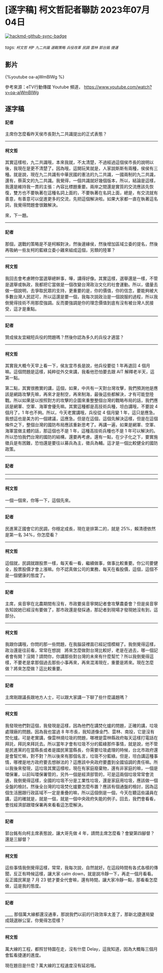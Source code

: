 # [逐字稿] 柯文哲記者聯訪 2023年07月04日

[![hackmd-github-sync-badge](https://hackmd.io/pdILpmAqSHCwlpC6cIIEMQ/badge)](https://hackmd.io/pdILpmAqSHCwlpC6cIIEMQ)


###### tags: `柯文哲` `柯P` `九二共識` `選戰策略` `兵役改革` `民調` `雲林` `郭台銘` `捷運`

## 影片

{%youtube oa-ajWmBIWg %}

參考來源：eTV行動傳媒 Youtube 頻道， https://www.youtube.com/watch?v=oa-ajWmBIWg


## 逐字稿

#### 記者

主席你怎麼看昨天侯市長對九二共識提出的正式表態？

---

#### 柯文哲

其實這樣啦，九二共識哦，本來我就，不太清楚，不過經過這個侯市長的說明以後，我現在是更不清楚了。因為哦，這開玩笑就是，人家說斯斯有兩種，侯侯有三種。就是說，現在九二共識有中華民國的憲法的九二共識，一國兩制的九二共識，還有，蔡英文的九二共識。我覺得，一個共識就好幾個版本，所以，結論是這樣，我還是維持我一貫的主張：內容比標題重要。兩岸之間還是實質的交流應該先恢復，雙方也不要執著在這種名詞上面的，不要執著在名詞上面，總是，有交流就有善意，有善意可以促進更多的交流，先把這個解決啦。如果大家都一直在執著這名詞，我覺得問題會很難解決。

來，下一題。

---

#### 記者

那個，選戰的策略是不是柯賴對決，然後邊緣侯，然後增加區域立委的提名，然後再吸納一些友柯的藍綠立委小雞來組成這個，另類的陸軍？

---

#### 柯文哲

我回去會考慮聘你當選舉總幹事，嘩，講得好像。其實這樣，選舉還是一樣，不管是選舉或執政，我都把它當做是一個改變台灣政治文化的社會運動。所以，儘量去做一個說明，去爭取民眾的支持，更重要的是，你的價值，你的信念，要能夠被大多數台灣人民認可，所以這還是要一個，我每次說政治是一個說服的過程，所以我倒覺得技術不用那麼強調。反而要強調是你的理念價值到底有沒有被台灣人民接受，這才是重點。

---

#### 記者

贊成侯友宜縮短兵役的問題嗎？然後你認為多久的兵役才適當？

---

#### 柯文哲

其實我大概今天早上看一下，侯友宜市長是說，他兵役要從 1 年再退回 4 個月嘛。這個問題是這樣，純粹從外交來講，我看他恐怕要去跟 AIT 解釋老半天，這第一點。

第二點，其實很務實的講，這個，如果，中共有一天對台灣攻擊，我們預測他是應該是網路攻擊先嘛，再來才是制空，再來制海，最後這些都解決，才有可能登陸戰。所以如果是以按照對方的攻擊的企圖來重整整個台灣的戰略布局的話，我們應該是網軍、空軍、海軍會優先嘛。其實這種都是高技術兵種，坦白講哦，不要說 4 個月了，1 年也不夠。所以，今天老實講哦，兵役從 4 個月變 1 年，這只是應急。我想這也是美方的一個建議，這應急。但是在這個，這個先解決這樣，但是在這個條件之下，整個台灣的國防布局應該重新思考了。再講一遍，如果是網軍、空軍、海軍當做主體的話，那這個也不是 1 年，這種高技術兵種也不是 1 年可以解決的。所以恐怕我們台灣的國防的結構，還要再考慮。還有一點，在少子化之下，要實施徵兵是有困難，恐怕還是要往以募兵為主，徵兵為輔。這才是一個比較健全的國防政策。

---

#### 記者

____

---

#### 柯文哲

一個一個來，你等一下，這個先來。

---

#### 記者

民進黨正國會它的民調，你穩定成長，現在是排第二的，就是 25%，賴清德依然是第一名 34%，你怎麼看？

---

#### 柯文哲

這個就，民調就跟股票一樣，每天看一看，繼續做事，做事比較重要。你公司要健全，股票股價才會上漲嘛。你不認真做公司的業務，每天在看股價，這個，這個不是一個健康的態度了。

---

#### 記者

主席，吳音寧在北農期間有沒有，市政要吳音寧開記者會攻擊農委會？但是吳音寧告知說她已經沒有要做了，那市政還是發採通，那記者到現場才發現她沒有到，這部分。

---

#### 柯文哲

我跟你講哦，你問的那一些問題，在我腦袋裡面已經記憶模糊了。我倒覺得這樣，政治還是往前看，常常在想說︳將來怎麼做對台灣比較好，老是在過去，哪一個記者會有開？沒開？請問你，你講那些對台灣的未來有什麼幫忙？所以我倒覺得這樣，不要老是拿那個過去那些小事再來，再來混淆現在，重要是將來。現在怎麼做？將來怎麼做？這比較重要。

---

#### 記者

主席剛跟議長跟地方人士，可以跟大家講一下聊了些什麼議題嗎？

---

#### 柯文哲

我發現他們對這個，我發現是這樣，因為他們在講焚化爐的問題，正確的講，垃圾處理廠的問題。因為我也當過 8 年市長，我知道像金門、雲林、南投，它是沒有焚化爐。可是老實講，像雲林燒垃圾的問題，哪裡是雲林縣政府每天這樣打電話在拜託，拜託來拜託去。所以當年才會有垃圾不分的藍綠那件事情，就是說，他不管是民進黨的在當縣長或者是國民黨當縣長，你需要垃圾處理的時候，台北市政府還是會幫忙嘛，對不對？所以後來有那個名言，垃圾不分藍綠。但是，坦白講這種事情，哪裡是地方政府要去想辦法的？這應該中央政府要盡到全國協調的責任嘛。所以我後來發現，這垃圾其實這樣啦，現在有家庭廢棄物，還有非家庭的嘛，一個是環保署，以前叫環保署管的，另外一個是經濟部管的，可是這兩個垃圾常常會流通，我倒覺得這樣，全國的垃圾不分是工業性垃圾，還是家庭用垃圾，應該做一個全盤的檢討。然後全台灣的垃圾焚化爐要怎麼布置？應該有個通盤的檢討，因為這個生活圈跟行政區域不一定是重疊的嘛，所以這個倒是一個，今天在聽這些議員在講，這的確就是，就是一個，就是一個中央政府失能的例子。回去，我們會看看，會找經濟部跟環保署再來看看這怎麼解決。

---

#### 記者

郭台銘有向柯主席表態說，讓大哥先做 4 年，請問主席怎麼看？會變第四腳督？還是三腳督？

---

#### 柯文哲

這些事情我倒覺得這樣，常常，我每次說，自然就好。在這段時間有各式各樣的傳聞，反正有時候這樣，讓大家 calm down，就是說冷靜一下，再走一個月看看。反正國民黨是 7 月 23 號才要全代會嘛，還有時間，讓大家冷靜一點，那看看怎麼做，這是我的態度。

---

#### 記者

____ 那個萬大線都還沒通車，那說我們以前的行政效率太差了，那新北捷運局變成競選辦公室，你覺得怎麼樣？

---

#### 柯文哲

萬大線的工程，都照甘特圖在走，沒有什麼 Delay，這我知道，因為大概每三個月會監看捷運的進度。

現在題目是什麼？萬大線的工程速度沒有延宕哦。
